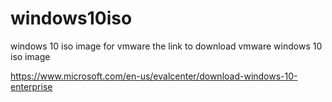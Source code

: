 # windows10iso
windows 10 iso image  for vmware
the link to download vmware windows 10 iso image

https://www.microsoft.com/en-us/evalcenter/download-windows-10-enterprise
